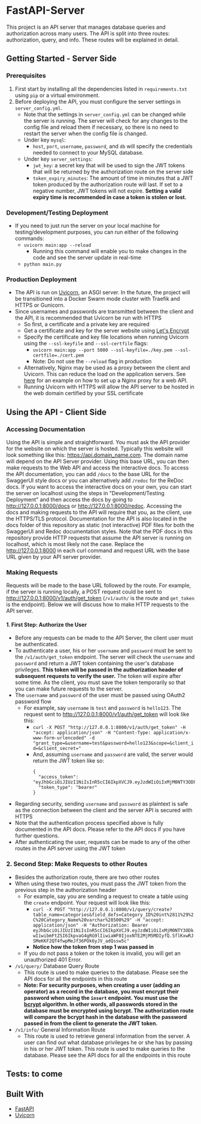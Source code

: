 # FastAPI-Server
This project is an API server that manages database queries and authorization across many users. The API is split into three routes: authorization, query, and info. These routes will be explained in detail.

## Getting Started - Server Side
### Prerequisites
   1. First start by installing all the dependencies listed in `requirements.txt` using `pip` or a virtual environment.
   2. Before deploying the API, you must configure the server settings in `server_config.yml`.
      - Note that the settings in `server_config.yml` can be changed while the server is running. The server will check for any changes to the config file and reload them if necessary, so there is no need to restart the server when the config file is changed.
      - Under key `mysql`:
         - `host`, `port`, `username`, `password`, and `db` will specify the credentials needed to connect to your MySQL database.
      - Under key `server_settings`:
         - `jwt_key`: a secret key that will be used to sign the JWT tokens that will be returned by the authorization route on the server side
         - `token_expiry_minutes`: The amount of time in minutes that a JWT token produced by the authorization route will last. If set to a negative number, JWT tokens will not expire. **Setting a valid expiry time is recommended in case a token is stolen or lost.**
### Development/Testing Deployment
   - If you need to just run the server on your local machine for testing/development purposes, you can run either of the following commands:
      - `uvicorn main:app --reload`
         - Running this command will enable you to make changes in the code and see the server update in real-time
      - `python main.py`
### Production Deployment
   - The API is run on [Uvicorn](https://www.uvicorn.org/deployment/), an ASGI server. In the future, the project will be transitioned into a Docker Swarm mode cluster with Traefik and HTTPS or Gunicorn.
   - Since usernames and passwords are transmitted between the client and the API, it is recommended that Uvicorn be run with HTTPS
      - So first, a certificate and a private key are required
      - Get a certificate and key for the server website using [Let's Encrypt](https://letsencrypt.org/)
      - Specify the certificate and key file locations when running Uvicorn using the `--ssl-keyfile` and `--ssl-certfile` flags:
         - `uvicorn main:app --port 5000 --ssl-keyfile=./key.pem --ssl-certfile=./cert.pem`
         - Note: Do not use the `--reload` flag in production
      - Alternatively, Nginx may be used as a proxy between the client and Uvicorn. This can reduce the load on the application servers. See [here](https://avilpage.com/2018/05/deploying-scaling-django-channels.html) for an example on how to set up a Nginx proxy for a web API.
      - Running Uvicorn with HTTPS will allow the API server to be hosted in the web domain certified by your SSL certificate
## Using the API - Client Side
### Accessing Documentation
Using the API is simple and straightforward. You must ask the API provider for the website on which the server is hosted. Typically this website will look something like this: https://api.domain_name.com. The domain name will depend on the API Server provider. Using this base URL, you can then make requests to the Web API and access the interactive docs. To access the API documentation, you can add `/docs` to the base URL for the SwaggerUI style docs or you can alternatively add `/redoc` for the ReDoc docs. If you want to access the interactive docs on your own, you can start the server on localhost using the steps in "Development/Testing Deployment" and then access the docs by going to http://127.0.0.1:8000/docs or http://127.0.0.1:8000/redoc. Accessing the docs and making requests to the API will require that you, as the client, use the HTTPS/TLS protocol. Documentation for the API is also located in the docs folder of this repository as static (not interactive) PDF files for both the SwaggerUI and Redoc documentation styles. Note that the PDF docs in this repository provide HTTP requests that assume the API server is running on localhost, which is most likely not the case. Replace the http://127.0.0.1:8000 in each curl command and request URL with the base URL given by your API server provider.
### Making Requests
Requests will be made to the base URL followed by the route. For example, if the server is running locally, a POST request could be sent to http://127.0.0.1:8000/v1/auth/get_token (`/v1/auth/` is the route and `get_token` is the endpoint). Below we will discuss how to make HTTP requests to the API server.
#### 1. First Step: Authorize the User
   - Before any requests can be made to the API Server, the client user must be authenticated.
   - To authenticate a user, his or her `username` and `password` must be sent to the `/v1/auth/get_token` endpoint. The server will check the `username` and `password` and return a JWT token containing the user's database privileges. **This token will be passed in the authorization header of subsequent requests to verify the user.** The token will expire after some time. As the client, you must save the token temporarily so that you can make future requests to the server.
   - The `username` and `password` of the user must be passed using OAuth2 password flow
      - For example, say `username` is `test` and `password` is `hello123`. The request sent to http://127.0.0.1:8000/v1/auth/get_token will look like this:
         - `curl -X POST "http://127.0.0.1:8000/v1/auth/get_token" -H "accept: application/json" -H "Content-Type: application/x-www-form-urlencoded" -d "grant_type=&username=test&password=hello123&scope=&client_id=&client_secret="`
         - And, assuming `username` and `password` are valid, the server would return the JWT token like so:
            ```
            {
              "access_token": "eyJhbGciOiJIUzI1NiIsInR5cCI6IkpXVCJ9.eyJzdWIiOiIxMjM0NTY3ODkwIiwibmFtZSI6IkpvaG4gRG9lIiwiaWF0IjoxNTE2MjM5MDIyfQ.SflKxwRJSMeKKF2QT4fwpMeJf36POk6yJV_adQssw5c",
              "token_type": "bearer"
            }
            ```
   - Regarding security, sending `username` and `password` as plaintext is safe as the connection between the client and the server API is secured with HTTPS
   - Note that the authentication process specified above is fully documented in the API docs. Please refer to the API docs if you have further questions.
   - After authenticating the user, requests can be made to any of the other routes in the API server using the JWT token
### 2. Second Step: Make Requests to other Routes
   - Besides the authorization route, there are two other routes
   - When using these two routes, you must pass the JWT token from the previous step in the authorization header
      - For example, say you are sending a request to create a table using the `create` endpoint. Your request will look like this:
         - `curl -X POST "http://127.0.0.1:8000/v1/query/create?table_name=categories&field_defs=Category_ID%20int%2811%29%2C%20Category_Name%20varchar%28500%29" -H "accept: application/json" -H "Authorization: Bearer eyJhbGciOiJIUzI1NiIsInR5cCI6IkpXVCJ9.eyJzdWIiOiIxMjM0NTY3ODkwIiwibmFtZSI6IkpvaG4gRG9lIiwiaWF0IjoxNTE2MjM5MDIyfQ.SflKxwRJSMeKKF2QT4fwpMeJf36POk6yJV_adQssw5c"`
         - **Notice how the token from step 1 was passed in**
      - If you do not pass a token or the token is invalid, you will get an unauthorized 401 Error.
   - `/v1/query/` Database Query Route
      - This route is used to make queries to the database. Please see the API docs for all the endpoints in this route
      - **Note: For security purposes, when creating a user (adding an operator) as a record in the database, you must encrypt their password when using the `insert` endpoint. You must use the [bcrypt](https://github.com/pyca/bcrypt) algorithm. In other words, all passwords stored in the database must be encrypted using bcrypt. The authorization route will compare the bcrypt hash in the database with the password passed in from the client to generate the JWT token.**
   - `/v1/info/` General Information Route
      - This route is used to retrieve general information from the server. A user can find out what database privileges he or she has by passing in his or her JWT token. This route is used to make queries to the database. Please see the API docs for all the endpoints in this route
## Tests: to come
## Built With
   - [FastAPI](https://fastapi.tiangolo.com/)
   - [Uvicorn](https://www.uvicorn.org/)
